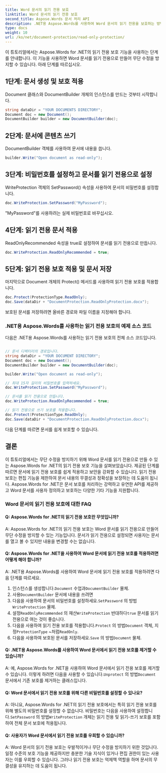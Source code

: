 ```yaml
---
title: Word 문서의 읽기 전용 보호
linktitle: Word 문서의 읽기 전용 보호
second_title: Aspose.Words 문서 처리 API
description: .NET용 Aspose.Words를 사용하여 Word 문서의 읽기 전용을 보호하는 방법을 알아보세요.
type: docs
weight: 10
url: /ko/net/document-protection/read-only-protection/
---
```

이 튜토리얼에서는 Aspose.Words for .NET의 읽기 전용 보호 기능을 사용하는 단계를 안내합니다. 이 기능을 사용하면 Word 문서를 읽기 전용으로 만들어 무단 수정을 방지할 수 있습니다. 아래 단계를 따르십시오.

## 1단계: 문서 생성 및 보호 적용

Document 클래스와 DocumentBuilder 개체의 인스턴스를 만드는 것부터 시작합니다.

```csharp
string dataDir = "YOUR DOCUMENTS DIRECTORY";
Document doc = new Document();
DocumentBuilder builder = new DocumentBuilder(doc);
```

## 2단계: 문서에 콘텐츠 쓰기
DocumentBuilder 객체를 사용하여 문서에 내용을 씁니다.

```csharp
builder.Write("Open document as read-only");
```

## 3단계: 비밀번호를 설정하고 문서를 읽기 전용으로 설정

WriteProtection 객체의 SetPassword() 속성을 사용하여 문서의 비밀번호를 설정합니다.

```csharp
doc.WriteProtection.SetPassword("MyPassword");
```

"MyPassword"를 사용하려는 실제 비밀번호로 바꾸십시오.

## 4단계: 읽기 전용 문서 적용

ReadOnlyRecommended 속성을 true로 설정하여 문서를 읽기 전용으로 만듭니다.

```csharp
doc.WriteProtection.ReadOnlyRecommended = true;
```

## 5단계: 읽기 전용 보호 적용 및 문서 저장

마지막으로 Document 개체의 Protect() 메서드를 사용하여 읽기 전용 보호를 적용합니다.

```csharp
doc.Protect(ProtectionType.ReadOnly);
doc.Save(dataDir + "DocumentProtection.ReadOnlyProtection.docx");
```

보호된 문서를 저장하려면 올바른 경로와 파일 이름을 지정해야 합니다.

### .NET용 Aspose.Words를 사용하는 읽기 전용 보호의 예제 소스 코드

다음은 .NET용 Aspose.Words를 사용하는 읽기 전용 보호의 전체 소스 코드입니다.

```csharp

// 문서 디렉터리의 경로입니다.
string dataDir = "YOUR DOCUMENT DIRECTORY";
Document doc = new Document();
DocumentBuilder builder = new DocumentBuilder(doc);

builder.Write("Open document as read-only");

// 최대 15자 길이의 비밀번호를 입력하세요.
doc.WriteProtection.SetPassword("MyPassword");

// 문서를 읽기 전용으로 만듭니다.
doc.WriteProtection.ReadOnlyRecommended = true;

// 읽기 전용으로 쓰기 보호를 적용합니다.
doc.Protect(ProtectionType.ReadOnly);
doc.Save(dataDir + "DocumentProtection.ReadOnlyProtection.docx");

```

다음 단계를 따르면 문서를 쉽게 보호할 수 있습니다.

## 결론

이 튜토리얼에서는 무단 수정을 방지하기 위해 Word 문서를 읽기 전용으로 만들 수 있는 Aspose.Words for .NET의 읽기 전용 보호 기능을 살펴보았습니다. 제공된 단계를 따르면 문서에 읽기 전용 보호를 쉽게 적용하고 보안을 강화할 수 있습니다. 읽기 전용 보호는 편집 기능을 제한하여 문서 내용의 무결성과 정확성을 보장하는 데 도움이 됩니다. Aspose.Words for .NET은 문서 보호를 처리하는 강력하고 유연한 API를 제공하고 Word 문서를 사용자 정의하고 보호하는 다양한 기타 기능을 지원합니다.

### Word 문서의 읽기 전용 보호에 대한 FAQ

#### Q: Aspose.Words for .NET의 읽기 전용 보호란 무엇입니까?

A: Aspose.Words for .NET의 읽기 전용 보호는 Word 문서를 읽기 전용으로 만들어 무단 수정을 방지할 수 있는 기능입니다. 문서가 읽기 전용으로 설정되면 사용자는 문서를 열고 볼 수 있지만 내용을 변경할 수는 없습니다.

#### Q: Aspose.Words for .NET을 사용하여 Word 문서에 읽기 전용 보호를 적용하려면 어떻게 해야 합니까?

A: .NET용 Aspose.Words를 사용하여 Word 문서에 읽기 전용 보호를 적용하려면 다음 단계를 따르세요.
1.  인스턴스를 생성합니다.`Document` 수업과`DocumentBuilder` 물체.
2.  사용`DocumentBuilder` 문서에 내용을 쓰려면
3.  다음을 사용하여 문서의 비밀번호를 설정하세요.`SetPassword` 의 방법`WriteProtection` 물체.
4.  설정`ReadOnlyRecommended` 의 재산`WriteProtection` 반대하다`true` 문서를 읽기 전용으로 여는 것이 좋습니다.
5.  다음을 사용하여 읽기 전용 보호를 적용합니다.`Protect` 의 방법`Document` 객체, 지정`ProtectionType` ~처럼`ReadOnly`.
6.  다음을 사용하여 보호된 문서를 저장하세요.`Save` 의 방법`Document` 물체.

#### Q: .NET용 Aspose.Words를 사용하여 Word 문서에서 읽기 전용 보호를 제거할 수 있습니까?

A: 예, Aspose.Words for .NET을 사용하여 Word 문서에서 읽기 전용 보호를 제거할 수 있습니다. 이렇게 하려면 다음을 사용할 수 있습니다.`Unprotect` 의 방법`Document` 문서에서 기존 보호를 제거하는 클래스입니다.

#### Q: Word 문서에서 읽기 전용 보호를 위해 다른 비밀번호를 설정할 수 있나요?

 A: 아니요, Aspose.Words for .NET의 읽기 전용 보호에서는 특히 읽기 전용 보호를 위해 별도의 비밀번호를 설정할 수 없습니다. 비밀번호는 다음을 사용하여 설정합니다.`SetPassword` 의 방법`WriteProtection` 개체는 읽기 전용 및 읽기-쓰기 보호를 포함하여 전체 문서 보호에 적용됩니다.

#### Q: 사용자가 Word 문서에서 읽기 전용 보호를 우회할 수 있습니까?

A: Word 문서의 읽기 전용 보호는 우발적이거나 무단 수정을 방지하기 위한 것입니다. 일정 수준의 보호 기능을 제공하지만 충분한 기술 지식이 있거나 편집 권한이 있는 사용자는 이를 우회할 수 있습니다. 그러나 읽기 전용 보호는 억제책 역할을 하며 문서의 무결성을 유지하는 데 도움이 됩니다.